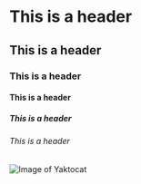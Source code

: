 # This is a header
## This is a header
### This is a header
#### This is a header
##### This is a header
###### This is a header
![Image of Yaktocat](https://octodex.github.com/images/yaktocat.png)
